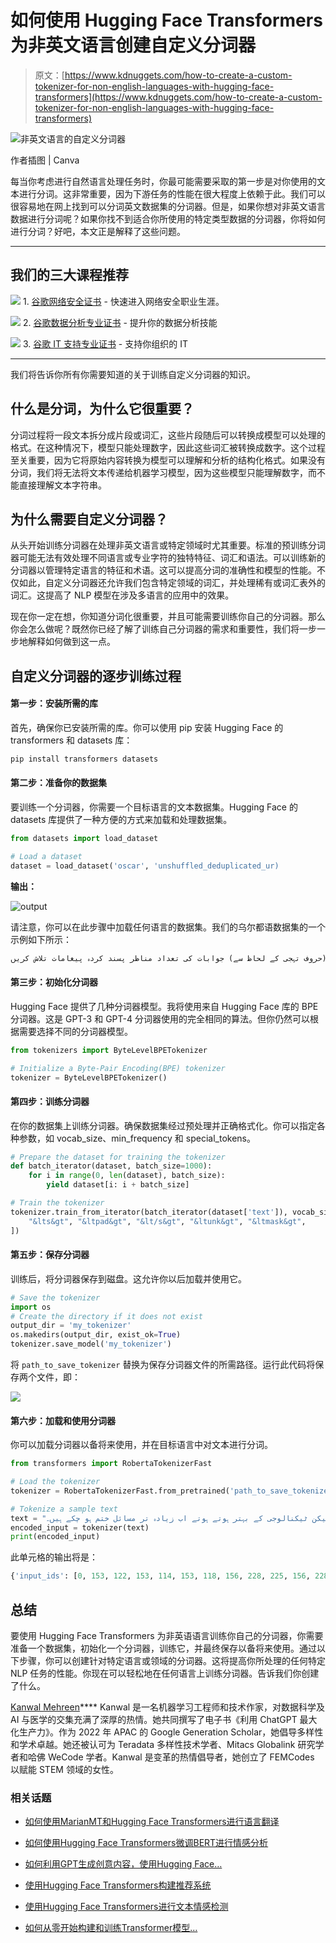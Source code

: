# 如何使用 Hugging Face Transformers 为非英文语言创建自定义分词器

> 原文：[https://www.kdnuggets.com/how-to-create-a-custom-tokenizer-for-non-english-languages-with-hugging-face-transformers](https://www.kdnuggets.com/how-to-create-a-custom-tokenizer-for-non-english-languages-with-hugging-face-transformers)

![非英文语言的自定义分词器](../Images/cc11ae130d36388a8ade84799bcca8fe.png)

作者插图 | Canva

每当你考虑进行自然语言处理任务时，你最可能需要采取的第一步是对你使用的文本进行分词。这非常重要，因为下游任务的性能在很大程度上依赖于此。我们可以很容易地在网上找到可以分词英文数据集的分词器。但是，如果你想对非英文语言数据进行分词呢？如果你找不到适合你所使用的特定类型数据的分词器，你将如何进行分词？好吧，本文正是解释了这些问题。

* * *

## 我们的三大课程推荐

![](../Images/0244c01ba9267c002ef39d4907e0b8fb.png) 1\. [谷歌网络安全证书](https://www.kdnuggets.com/google-cybersecurity) - 快速进入网络安全职业生涯。

![](../Images/e225c49c3c91745821c8c0368bf04711.png) 2\. [谷歌数据分析专业证书](https://www.kdnuggets.com/google-data-analytics) - 提升你的数据分析技能

![](../Images/0244c01ba9267c002ef39d4907e0b8fb.png) 3\. [谷歌 IT 支持专业证书](https://www.kdnuggets.com/google-itsupport) - 支持你组织的 IT

* * *

我们将告诉你所有你需要知道的关于训练自定义分词器的知识。

## 什么是分词，为什么它很重要？

分词过程将一段文本拆分成片段或词汇，这些片段随后可以转换成模型可以处理的格式。在这种情况下，模型只能处理数字，因此这些词汇被转换成数字。这个过程至关重要，因为它将原始内容转换为模型可以理解和分析的结构化格式。如果没有分词，我们将无法将文本传递给机器学习模型，因为这些模型只能理解数字，而不能直接理解文本字符串。

## 为什么需要自定义分词器？

从头开始训练分词器在处理非英文语言或特定领域时尤其重要。标准的预训练分词器可能无法有效处理不同语言或专业字符的独特特征、词汇和语法。可以训练新的分词器以管理特定语言的特征和术语。这可以提高分词的准确性和模型的性能。不仅如此，自定义分词器还允许我们包含特定领域的词汇，并处理稀有或词汇表外的词汇。这提高了 NLP 模型在涉及多语言的应用中的效果。

现在你一定在想，你知道分词化很重要，并且可能需要训练你自己的分词器。那么你会怎么做呢？既然你已经了解了训练自己分词器的需求和重要性，我们将一步一步地解释如何做到这一点。

## 自定义分词器的逐步训练过程

#### 第一步：安装所需的库

首先，确保你已安装所需的库。你可以使用 pip 安装 Hugging Face 的 transformers 和 datasets 库：

```py
pip install transformers datasets
```

#### 第二步：准备你的数据集

要训练一个分词器，你需要一个目标语言的文本数据集。Hugging Face 的 datasets 库提供了一种方便的方式来加载和处理数据集。

```py
from datasets import load_dataset

# Load a dataset
dataset = load_dataset('oscar', 'unshuffled_deduplicated_ur)
```

**输出：**

![output](../Images/e7cc24805f76c9489210cc7c3484ba78.png)

请注意，你可以在此步骤中加载任何语言的数据集。我们的乌尔都语数据集的一个示例如下所示：

```py
موضوعات کی ترتیب بلحاظ: آخری پیغام کا وقت موضوع شامل کرنے کا وقت ٹائٹل (حروف تہجی کے لحاظ سے) جوابات کی تعداد مناظر پسند کردہ پیغامات تلاش کریں. 
```

#### 第三步：初始化分词器

Hugging Face 提供了几种分词器模型。我将使用来自 Hugging Face 库的 BPE 分词器。这是 GPT-3 和 GPT-4 分词器使用的完全相同的算法。但你仍然可以根据需要选择不同的分词器模型。

```py
from tokenizers import ByteLevelBPETokenizer

# Initialize a Byte-Pair Encoding(BPE) tokenizer
tokenizer = ByteLevelBPETokenizer()
```

#### 第四步：训练分词器

在你的数据集上训练分词器。确保数据集经过预处理并正确格式化。你可以指定各种参数，如 vocab_size、min_frequency 和 special_tokens。

```py
# Prepare the dataset for training the tokenizer
def batch_iterator(dataset, batch_size=1000):
    for i in range(0, len(dataset), batch_size):
        yield dataset[i: i + batch_size]

# Train the tokenizer
tokenizer.train_from_iterator(batch_iterator(dataset['text']), vocab_size=30_000, min_frequency=2, special_tokens=[
    "&lts&gt", "&ltpad&gt", "&lt/s&gt", "&ltunk&gt", "&ltmask&gt",
]) 
```

#### 第五步：保存分词器

训练后，将分词器保存到磁盘。这允许你以后加载并使用它。

```py
# Save the tokenizer
import os
# Create the directory if it does not exist
output_dir = 'my_tokenizer'
os.makedirs(output_dir, exist_ok=True)
tokenizer.save_model('my_tokenizer')
```

将 `path_to_save_tokenizer` 替换为保存分词器文件的所需路径。运行此代码将保存两个文件，即：

![](../Images/308b6424472f4314a60e0cf5e71da9b2.png)

#### 第六步：加载和使用分词器

你可以加载分词器以备将来使用，并在目标语言中对文本进行分词。

```py
from transformers import RobertaTokenizerFast

# Load the tokenizer
tokenizer = RobertaTokenizerFast.from_pretrained('path_to_save_tokenizer')

# Tokenize a sample text
text = "عرصہ ہوچکا وائرلیس چارجنگ اپنا وجود رکھتی ہے لیکن اسمارٹ فونز نے اسے اختیار کرنے میں کافی وقت لیا۔ یہ حقیقت ہے کہ جب پہلی بار وائرلیس چارجنگ آئی تھی تو کچھ مسائل تھے لیکن ٹیکنالوجی کے بہتر ہوتے ہوتے اب زیادہ تر مسائل ختم ہو چکے ہیں۔"
encoded_input = tokenizer(text)
print(encoded_input)
```

此单元格的输出将是：

```py
{'input_ids': [0, 153, 122, 153, 114, 153, 118, 156, 228, 225, 156, 228, 154, 235, 155, 233, 155, 107, 153, 105, 225, 154, 235, 153, 105, 153, 104, 153, 114, 154, 231, 156, 239, 153, 116, 225, 155, 233, 153, 105, 153, 114, 153, 110, 154, 233, 155, 112, 225, 153, 105, 154, 127, 154, 233, 153, 105, 225, 154, 235, 153, 110, 154, 235, 153, 112, 225, 153, 114, 155, 107, 155, 127, 153, 108, 156, 239, 225, 156, 228, 156, 245, 225, 154, 231, 156, 239, 155, 107, 154, 233, 225, 153, 105, 153, 116, 154, 232, 153, 105, 153, 114, 154, 122, 225, 154, 228, 154, 235, 154, 233, 153, ], 'attention_mask': [1, 1, 1, 1, 1, 1, 1, 1, 1, 1, 1, 1, 1, 1, 1, 1, 1, 1, 1, 1, 1, 1, 1, 1, 1, 1, 1, 1, 1, 1, 1, 1, 1, 1, 1, 1, 1, 1, 1, 1, 1, 1, 1, 1, 1, 1, 1, 1, 1, 1, 1, 1, 1, 1, 1, 1, 1, 1, 1, 1, 1, 1, 1, 1, 1, 1, 1, 1, 1, 1, 1, 1, 1, 1, 1, 1, 1, 1, 1, 1, 1, 1, 1, 1, 1, 1, 1, 1, 1, 1, 1, 1, 1, 1, 1, 1, 1, 1, 1, 1, 1, 1, 1, 1, 1, 1, 1, 1, 1, 1, ]}
```

## 总结

要使用 Hugging Face Transformers 为非英语语言训练你自己的分词器，你需要准备一个数据集，初始化一个分词器，训练它，并最终保存以备将来使用。通过以下步骤，你可以创建针对特定语言或领域的分词器。这将提高你所处理的任何特定 NLP 任务的性能。你现在可以轻松地在任何语言上训练分词器。告诉我们你创建了什么。

**[](https://www.linkedin.com/in/kanwal-mehreen1/)**[Kanwal Mehreen](https://www.linkedin.com/in/kanwal-mehreen1/)**** Kanwal 是一名机器学习工程师和技术作家，对数据科学及 AI 与医学的交集充满了深厚的热情。她共同撰写了电子书《利用 ChatGPT 最大化生产力》。作为 2022 年 APAC 的 Google Generation Scholar，她倡导多样性和学术卓越。她还被认可为 Teradata 多样性技术学者、Mitacs Globalink 研究学者和哈佛 WeCode 学者。Kanwal 是变革的热情倡导者，她创立了 FEMCodes 以赋能 STEM 领域的女性。

### 相关话题

+   [如何使用MarianMT和Hugging Face Transformers进行语言翻译](https://www.kdnuggets.com/how-to-translate-languages-with-marianmt-and-hugging-face-transformers)

+   [如何使用Hugging Face Transformers微调BERT进行情感分析](https://www.kdnuggets.com/how-to-fine-tune-bert-sentiment-analysis-hugging-face-transformers)

+   [如何利用GPT生成创意内容，使用Hugging Face…](https://www.kdnuggets.com/how-to-use-gpt-for-generating-creative-content-with-hugging-face-transformers)

+   [使用Hugging Face Transformers构建推荐系统](https://www.kdnuggets.com/building-a-recommendation-system-with-hugging-face-transformers)

+   [使用Hugging Face Transformers进行文本情感检测](https://www.kdnuggets.com/using-hugging-face-transformers-for-emotion-detection-in-text)

+   [如何从零开始构建和训练Transformer模型…](https://www.kdnuggets.com/how-to-build-and-train-a-transformer-model-from-scratch-with-hugging-face-transformers)

